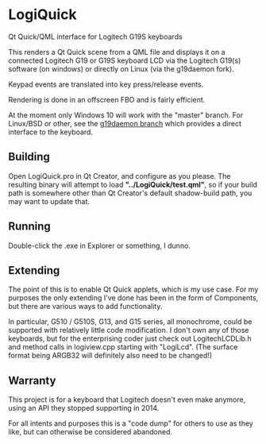 # LogiQuick
Qt Quick/QML interface for Logitech G19S keyboards

This renders a Qt Quick scene from a QML file and displays it on a connected Logitech G19 or G19S keyboard LCD via the Logitech G19(s) software (on windows) or directly on Linux (via the g19daemon fork).

Keypad events are translated into key press/release events.

Rendering is done in an offscreen FBO and is fairly efficient.

At the moment only Windows 10 will work with the "master" branch. For Linux/BSD or other, see the [g19daemon branch](https://github.com/danieloneill/LogiQuick/tree/g19daemon) which provides a direct interface to the keyboard.

## Building

Open LogiQuick.pro in Qt Creator, and configure as you please. The resulting binary will attempt to load **"../LogiQuick/test.qml"**, so if your build path is somewhere other than Qt Creator's default shadow-build path, you may want to update that.

## Running

Double-click the .exe in Explorer or something, I dunno.

## Extending

The point of this is to enable Qt Quick applets, which is my use case. For my purposes the only extending I've done has been in the form of Components, but there are various ways to add functionality.

In particular, G510 / G510S, G13, and G15 series, all monochrome, could be supported with relatively little code modification. I don't own any of those keyboards, but for the enterprising coder just check out LogitechLCDLib.h and method calls in logiview.cpp starting with "LogiLcd". (The surface format being ARGB32 will definitely also need to be changed!)

## Warranty

This project is for a keyboard that Logitech doesn't even make anymore, using an API they stopped supporting in 2014.

For all intents and purposes this is a "code dump" for others to use as they like, but can otherwise be considered abandoned.

